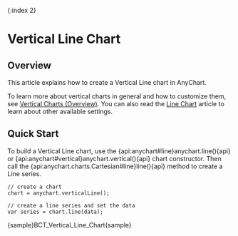 {:index 2}
# Vertical Line Chart

## Overview

This article explains how to create a Vertical Line chart in AnyChart.

To learn more about vertical charts in general and how to customize them, see [Vertical Charts (Overview)](Overview). You can also read the [Line Chart](../Line_Chart) article to learn about other available settings.

## Quick Start

To build a Vertical Line chart, use the {api:anychart#line}anychart.line(){api} or {api:anychart#vertical}anychart.vertical(){api} chart constructor. Then call the {api:anychart.charts.Cartesian#line}line(){api} method to create a Line series.

```
// create a chart
chart = anychart.verticalLine();

// create a line series and set the data
var series = chart.line(data);
```

{sample}BCT\_Vertical\_Line\_Chart{sample}